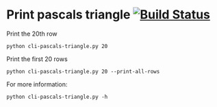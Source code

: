 # Print pascals triangle [![Build Status](https://travis-ci.org/jamesrr39/pascals-triangle.svg?branch=master)](https://travis-ci.org/jamesrr39/pascals-triangle)

Print the 20th row

    python cli-pascals-triangle.py 20

Print the first 20 rows

    python cli-pascals-triangle.py 20 --print-all-rows

For more information:

    python cli-pascals-triangle.py -h
